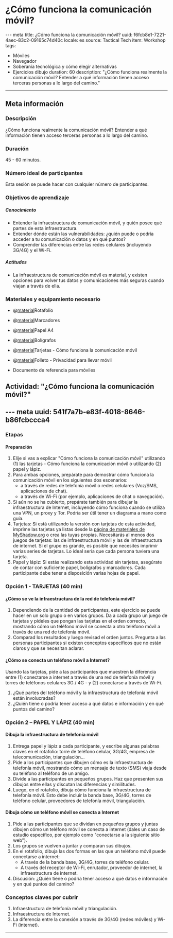 # ¿Cómo funciona la comunicación móvil?

--- meta
title: ¿Cómo funciona la comunicación móvil?
uuid: f6fcb8e1-7221-4aec-83c2-09165c74d40c
locale: es
source: Tactical Tech
item: Workshop
tags:
  - Móviles
  - Navegador
  - Soberanía tecnológica y cómo elegir alternativas
  - Ejercicios dibujo
duration:  60
description: "¿Cómo funciona realmente la comunicación móvil? Entender a qué información tienen acceso terceras personas a lo largo del camino."
---

## Meta información

### Descripción
¿Cómo funciona realmente la comunicación móvil? Entender a qué información tienen acceso terceras personas a lo largo del camino.


### Duración

45 - 60 minutos.


### Número ideal de participantes

Esta sesión se puede hacer con cualquier número de participantes.


### Objetivos de aprendizaje

##### Conocimiento
- Entender la infraestructura de comunicación móvil, y quién posee qué partes de esta infraestructura.
- Entender dónde están las vulnerabilidades: ¿quién puede o podría acceder a tu comunicación o datos y en qué puntos?
- Comprender las diferencias entre las redes celulares (incluyendo 3G/4G) y el Wi-Fi.


##### Actitudes
- La infraestructura de comunicación móvil es material, y existen opciones para volver tus datos y comunicaciones más seguras cuando viajan a través de ella.


### Materiales y equipamiento necesario
- @[material](e96c589f-f1c5-49de-8493-ca39de05a502)Rotafolio
- @[material](6d758ada-e6cf-4a56-a96b-f84dfe14181c)Marcadores
- @[material](16c01d17-9ba7-47d6-815a-75cf9633004f)Papel A4
- @[material](b6be8eed-7382-4594-bbe1-eaf471f8f081)Bolígrafos
- @[material](2c06216d-1383-4ec0-9048-5c5cc51cdde0)Tarjetas - Cómo funciona la comunicación móvil
- @[material](9392dacf-999c-4c33-a6d8-4545c1aee849)Folleto - Privacidad para llevar móvil

- Documento de referencia para móviles

## Actividad: "¿Cómo funciona la comunicación móvil?"
--- meta
uuid: 541f7a7b-e83f-4018-8646-b86fcbccca4
---

### Etapas

#### Preparación

1. Elije si vas a explicar "Cómo funciona la comunicación móvil" utilizando (1) las tarjetas - Cómo funciona la comunicación móvil o utilizando (2) papel y lápiz.
2. Para ambas opciones, prepárate para demostrar cómo funciona la comunicación móvil en los siguientes dos escenarios:
	- a través de redes de telefonía móvil o redes celulares (Voz/SMS, aplicaciones de chat).
	- a través de Wi-Fi (por ejemplo, aplicaciones de chat o navegación).
3. Si aún no se ha cubierto, prepárate también para dibujar la infraestructura de Internet, incluyendo cómo funciona cuando se utiliza una VPN, un proxy y Tor. Podría ser útil tener un diagrama a mano como guía.
4. Tarjetas: Si está utilizando la versión con tarjetas de esta actividad, imprime las tarjetas ya listas desde la [página de materiales de MyShadow.org](https://myshadow.org/materials) o crea las tuyas propias. Necesitarás al menos dos juegos de tarjetas: las de infraestructura móvil y las de infraestructura de internet. Si el grupo es grande, es posible que necesites imprimir varias series de tarjetas. Lo ideal sería que cada persona tuviera una tarjeta.
5. Papel y lápiz: Si estás realizando esta actividad sin tarjetas, asegúrate de contar con suficiente papel, bolígrafos y marcadores. Cada participante debe tener a disposición varias hojas de papel.


### Opción 1 - TARJETAS (40 min)

#### ¿Cómo se ve la infraestructura de la red de telefonía móvil?
1. Dependiendo de la cantidad de participantes, este ejercicio se puede hacer en un solo grupo o en varios grupos. Da a cada grupo un juego de tarjetas y pídeles que pongan las tarjetas en el orden correcto, mostrando cómo un teléfono móvil se conecta a otro teléfono móvil a través de una red de telefonía móvil.
2. Comparad los resultados y luego revisad el orden juntos. Pregunta a las personas participantes si existen conceptos específicos que no están claros y que se necesitan aclarar.


#### ¿Cómo se conecta un teléfono móvil a Internet?
Usando las tarjetas, pide a las participantes  que muestren la diferencia entre (1) conectarse a internet a través de una red de telefonía móvil y torres de teléfonos celulares 3G / 4G - y (2) conectarse a través de Wi-Fi.
1. ¿Qué partes del teléfono móvil y la infraestructura de telefonía móvil están involucradas?
2. ¿Quién tiene o podría tener acceso a qué datos e información y en qué puntos del camino?


### Opción 2 – PAPEL Y LÁPIZ (40 min)

#### Dibuja la infraestructura de telefonía móvil
1. Entrega papel y lápiz a cada participante, y escribe algunas palabras claves en el rotafolio: torre de teléfono celular, 3G/4G, empresa de telecomunicación, triangulación...
2. Pide a los participantes que dibujen cómo es la infraestructura de telefonía móvil, mostrando cómo un mensaje de texto (SMS) viaja desde su teléfono al teléfono de un amigo.
3. Divide a las participantes en pequeños grupos. Haz que presenten sus dibujos entre ellas y discutan las diferencias y similitudes.
4. Luego, en el rotafolio, dibuja cómo funciona la infraestructura de telefonía móvil. Esto debe incluir la banda base, 3G/4G, torres de teléfono celular, proveedores de telefonía móvil, triangulación.

#### Dibuja cómo un teléfono móvil se conecta a Internet

1. Pide a las participantes que se dividan en pequeños grupos y juntas dibujen cómo un teléfono móvil se conecta a internet (dales un caso de estudio específico, por ejemplo como "conectarse a la siguiente sitio web").
2. Los grupos se vuelven a juntar y comparan sus dibujos.
3. En el rotafolio, dibuja las dos formas en las que un teléfono móvil puede conectarse a internet:
	- A través de la banda base, 3G/4G, torres de teléfono celular.
	- A través del receptor de Wi-Fi, enrutador, proveedor de internet, la infraestructura de internet.
4. Discusión: ¿Quién tiene o podría tener acceso a qué datos e información y en qué puntos del camino?


### Conceptos claves por cubrir

1. Infraestructura de telefonía móvil y triangulación.
2. Infraestructura de Internet.
3. La diferencia entre la conexión a través de 3G/4G (redes móviles) y Wi-Fi (internet).

-------------------------------
<!---
BCN_currículo/Capacitación/TEMPLATE
-->
